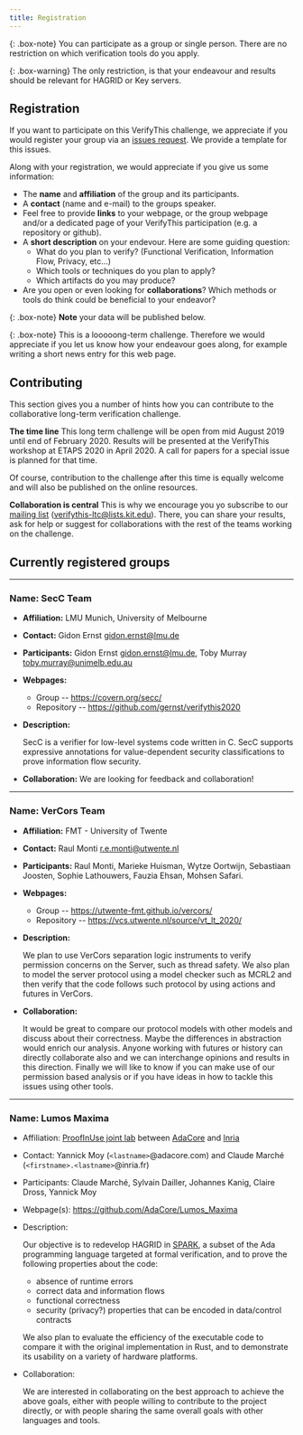 ```yaml
---
title: Registration
---
```


{: .box-note} 
You can participate as a group or single person. There are no restriction on
which verification tools do you apply. 

{: .box-warning}
The only restriction, is that your endeavour and results should be relevant 
for HAGRID or Key servers.

## Registration 

If you want to participate on this VerifyThis challenge, we appreciate if you
would register your group via an [issues
request](https://github.com/verifythis/verifythis.github.io/issues/new?template=registration.md).
We provide a template for this issues.

Along with your registration, we would appreciate if you give us some information: 

* The **name** and **affiliation** of the group and its participants. 
* A **contact** (name and e-mail) to the groups speaker.
* Feel free to provide **links** to your webpage, or the group webpage and/or 
  a dedicated page of your VerifyThis participation (e.g. a repository or github).
* A **short description** on your endevour. 
  Here are some guiding question: 
  * What do you plan to verify? (Functional Verification, Information Flow, Privacy, etc...)
  * Which tools or techniques do you plan to apply?
  * Which artifacts do you may produce?
* Are you open or even looking for **collaborations**? Which methods or tools do
  think could be beneficial to your endeavor?

{: .box-note}
**Note** your data will be published below. 

{: .box-note}
This is a looooong-term challenge. Therefore we would appreciate if you let us
know how your endeavour goes along, for example writing a short news entry for
this web page.

## Contributing

This section gives you a number of hints how you can contribute to the
collaborative long-term verification challenge.

**The time line** This long term challenge will be open from mid August 2019
until end of February 2020. Results will be presented at the VerifyThis workshop
at ETAPS 2020 in April 2020. A call for papers for a special issue is planned
for that time.

Of course, contribution to the challenge after this time is equally
welcome and will also be published on the online resources.

**Collaboration is central** This is why we encourage you yo subscribe to our
[mailing list](https://www.lists.kit.edu/sympa/info/verifythis-ltc) (verifythis-ltc@lists.kit.edu).
There, you can share your results, ask for help or suggest for collaborations 
with the rest of the teams working on the challenge.


## Currently registered groups

---
### Name: SecC Team

* **Affiliation:** LMU Munich, University of Melbourne
* **Contact:** Gidon Ernst gidon.ernst@lmu.de
* **Participants:** Gidon Ernst gidon.ernst@lmu.de, Toby Murray toby.murray@unimelb.edu.au

* **Webpages:**
  - Group -- https://covern.org/secc/
  - Repository -- https://github.com/gernst/verifythis2020

* **Description:**

  SecC is a verifier for low-level systems code written in C. SecC supports
  expressive annotations for value-dependent security classifications to prove
  information flow security.

* **Collaboration:** We are looking for feedback and collaboration!

---
### Name: VerCors Team

* **Affiliation:** FMT - University of Twente
* **Contact:** Raul Monti r.e.monti@utwente.nl
* **Participants:** Raul Monti, Marieke Huisman, Wytze Oortwijn, Sebastiaan Joosten, Sophie Lathouwers, Fauzia Ehsan, Mohsen Safari.

* **Webpages:**
  - Group -- https://utwente-fmt.github.io/vercors/
  - Repository -- https://vcs.utwente.nl/source/vt_lt_2020/


* **Description:**

  We plan to use VerCors separation logic instruments to verify permission
  concerns on the Server, such as thread safety. We also plan to model the
  server protocol using a model checker such as MCRL2 and then verify that the
  code follows such protocol by using actions and futures in VerCors.

* **Collaboration:** 

  It would be great to compare our protocol models with other models and discuss
  about their correctness. Maybe the differences in abstraction would enrich our
  analysis. Anyone working with futures or history can directly collaborate also
  and we can interchange opinions and results in this direction. Finally we will
  like to know if you can make use of our permission based analysis or if you
  have ideas in how to tackle this issues using other tools.


---
### Name: Lumos Maxima

* Affiliation: [ProofInUse joint lab](https://why3.gitlabpages.inria.fr/proofinuse/) 
               between [AdaCore](https://www.adacore.com/) and [Inria](http://toccata.lri.fr/index.fr.html)
* Contact: Yannick Moy (`<lastname>`@adacore.com) and Claude Marché (`<firstname>.<lastname>`@inria.fr)
* Participants: Claude Marché, Sylvain Dailler, Johannes Kanig, Claire Dross, Yannick Moy
* Webpage(s): https://github.com/AdaCore/Lumos_Maxima

* Description: 

    Our objective is to redevelop HAGRID in
    [SPARK](https://github.com/AdaCore/spark2014/), a subset of the Ada
    programming language targeted at formal verification, and to prove the
    following properties about the code:
    
    - absence of runtime errors
    - correct data and information flows
    - functional correctness
    - security (privacy?) properties that can be encoded in data/control
      contracts

    We also plan to evaluate the efficiency of the executable code to compare it
    with the original implementation in Rust, and to demonstrate its usability
    on a variety of hardware platforms.

* Collaboration:
 
  We are interested in collaborating on the best approach to achieve the above
  goals, either with people willing to contribute to the project directly, or
  with people sharing the same overall goals with other languages and tools.
  
